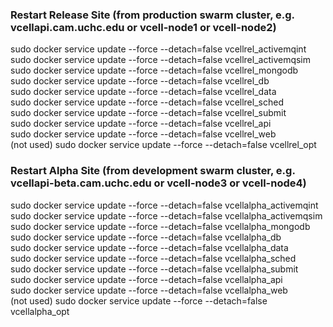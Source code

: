 ### Restart Release Site (from production swarm cluster, e.g. vcellapi.cam.uchc.edu or vcell-node1 or vcell-node2)

sudo docker service update --force --detach=false vcellrel_activemqint  
sudo docker service update --force --detach=false vcellrel_activemqsim  
sudo docker service update --force --detach=false vcellrel_mongodb  
sudo docker service update --force --detach=false vcellrel_db  
sudo docker service update --force --detach=false vcellrel_data  
sudo docker service update --force --detach=false vcellrel_sched  
sudo docker service update --force --detach=false vcellrel_submit  
sudo docker service update --force --detach=false vcellrel_api  
sudo docker service update --force --detach=false vcellrel_web  
(not used) sudo docker service update --force --detach=false vcellrel_opt  

### Restart Alpha Site (from development swarm cluster, e.g. vcellapi-beta.cam.uchc.edu or vcell-node3 or vcell-node4)  

sudo docker service update --force --detach=false vcellalpha_activemqint  
sudo docker service update --force --detach=false vcellalpha_activemqsim  
sudo docker service update --force --detach=false vcellalpha_mongodb  
sudo docker service update --force --detach=false vcellalpha_db  
sudo docker service update --force --detach=false vcellalpha_data  
sudo docker service update --force --detach=false vcellalpha_sched  
sudo docker service update --force --detach=false vcellalpha_submit  
sudo docker service update --force --detach=false vcellalpha_api  
sudo docker service update --force --detach=false vcellalpha_web  
(not used) sudo docker service update --force --detach=false vcellalpha_opt  
